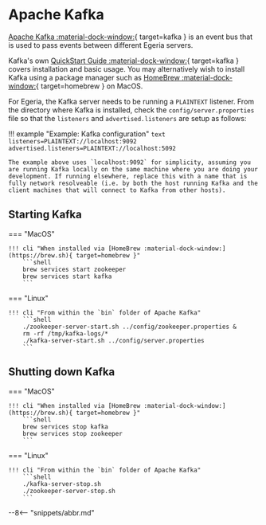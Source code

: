 <!-- SPDX-License-Identifier: CC-BY-4.0 -->
<!-- Copyright Contributors to the Egeria project 2020. -->

# Apache Kafka

[Apache Kafka :material-dock-window:](https://kafka.apache.org){ target=kafka } is an event bus that is used to pass events between different Egeria servers.

Kafka's own [QuickStart Guide :material-dock-window:](https://kafka.apache.org/quickstart){ target=kafka } covers installation and basic usage. You may alternatively wish to install Kafka using a package manager such as [HomeBrew :material-dock-window:](https://brew.sh){ target=homebrew } on MacOS.

For Egeria, the Kafka server needs to be running a `PLAINTEXT` listener. From the directory where Kafka is installed, check the `config/server.properties` file so that the `listeners` and `advertised.listeners` are setup as follows:

!!! example "Example: Kafka configuration"
    ```text
    listeners=PLAINTEXT://localhost:9092
    advertised.listeners=PLAINTEXT://localhost:5092
    ```

    The example above uses `localhost:9092` for simplicity, assuming you are running Kafka locally on the same machine where you are doing your development. If running elsewhere, replace this with a name that is fully network resolveable (i.e. by both the host running Kafka and the client machines that will connect to Kafka from other hosts).

## Starting Kafka

=== "MacOS"

    !!! cli "When installed via [HomeBrew :material-dock-window:](https://brew.sh){ target=homebrew }"
        ```shell
        brew services start zookeeper
        brew services start kafka
        ```

=== "Linux"

    !!! cli "From within the `bin` folder of Apache Kafka"
        ```shell
        ./zookeeper-server-start.sh ../config/zookeeper.properties &
        rm -rf /tmp/kafka-logs/*
        ./kafka-server-start.sh ../config/server.properties
        ```

## Shutting down Kafka

=== "MacOS"

    !!! cli "When installed via [HomeBrew :material-dock-window:](https://brew.sh){ target=homebrew }"
        ```shell
        brew services stop kafka
        brew services stop zookeeper
        ```

=== "Linux"

    !!! cli "From within the `bin` folder of Apache Kafka"
        ```shell
        ./kafka-server-stop.sh
        ./zookeeper-server-stop.sh
        ```

--8<-- "snippets/abbr.md"
